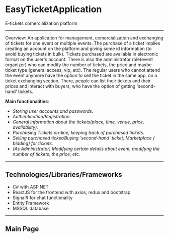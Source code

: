 # EasyTicketApplication

E-tickets comercialization platform

---
Overview: An application for management, comercialization and exchanging of tickets for one event or multiple events. The purchase of a ticket implies creating an account on the platform and giving some id information (to avoid buying tickets in bulk). Tickets purchased are available in electronic format on the user's account. There is also the administrator role(event organizer) who can modify the number of tickets, the price and maybe ticket type (general access, vip, etc). The regular users who cannot attend the event anymore have the option to sell the ticket in the same app, on a ticket exchanging section. There, people can list their tickets and their prices and interact with buyers, who have the option of getting 'second-hand' tickets.

**Main functionalities**:
* *Storing user accounts and passwords.*
* *Authentication/Registration.*
* *General information about the tickets(place, time, venue, price, availability).*
* *Purchasing Tickets on-line, keeping track of purchased tickets.*
* *Selling purchased ticket/Buying 'second-hand' ticket; Marketplace ( bidding) for tickets.*
* *(As Administrator) Modifying certain details about event, modifyng the number of tickets, the price, etc.*

---
## Technologies/Libraries/Frameworks
- C# with ASP.NET
- ReactJS for the frontend with axios, redux and bootstrap
- SignalR for chat functionality
- Entity Framework
- MSSQL database

---
## Main Page
